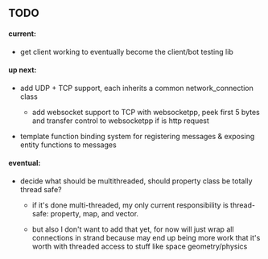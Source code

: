 TODO
----

#### current:

* get client working to eventually become the client/bot testing lib

#### up next:

* add UDP + TCP support, each inherits a common network_connection class

	* add websocket support to TCP with websocketpp, peek first 5 bytes and transfer control to websocketpp if is http request

* template function binding system for registering messages & exposing entity functions to messages

#### eventual:

* decide what should be multithreaded, should property class be totally thread safe?

	* if it's done multi-threaded, my only current responsibility is thread-safe: property, map, and vector.

	* but also I don't want to add that yet, for now will just wrap all connections in strand because may
	end up being more work that it's worth with threaded access to stuff like space geometry/physics
